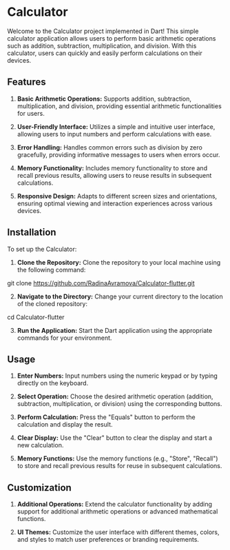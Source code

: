 # Calculator
Welcome to the Calculator project implemented in Dart! This simple calculator application allows users to perform basic arithmetic operations such as addition, subtraction, multiplication, and division. With this calculator, users can quickly and easily perform calculations on their devices.

## Features
1. **Basic Arithmetic Operations:** Supports addition, subtraction, multiplication, and division, providing essential arithmetic functionalities for users.

2. **User-Friendly Interface:** Utilizes a simple and intuitive user interface, allowing users to input numbers and perform calculations with ease.

3. **Error Handling:** Handles common errors such as division by zero gracefully, providing informative messages to users when errors occur.

4. **Memory Functionality:** Includes memory functionality to store and recall previous results, allowing users to reuse results in subsequent calculations.

5. **Responsive Design:** Adapts to different screen sizes and orientations, ensuring optimal viewing and interaction experiences across various devices.

## Installation
To set up the Calculator:

1. **Clone the Repository:** Clone the repository to your local machine using the following command:

git clone https://github.com/RadinaAvramova/Calculator-flutter.git

2. **Navigate to the Directory:** Change your current directory to the location of the cloned repository:

cd Calculator-flutter

3. **Run the Application:** Start the Dart application using the appropriate commands for your environment.

## Usage
1. **Enter Numbers:** Input numbers using the numeric keypad or by typing directly on the keyboard.

2. **Select Operation:** Choose the desired arithmetic operation (addition, subtraction, multiplication, or division) using the corresponding buttons.

3. **Perform Calculation:** Press the "Equals" button to perform the calculation and display the result.

4. **Clear Display:** Use the "Clear" button to clear the display and start a new calculation.

5. **Memory Functions:** Use the memory functions (e.g., "Store", "Recall") to store and recall previous results for reuse in subsequent calculations.

## Customization
1. **Additional Operations:** Extend the calculator functionality by adding support for additional arithmetic operations or advanced mathematical functions.

2. **UI Themes:** Customize the user interface with different themes, colors, and styles to match user preferences or branding requirements.
